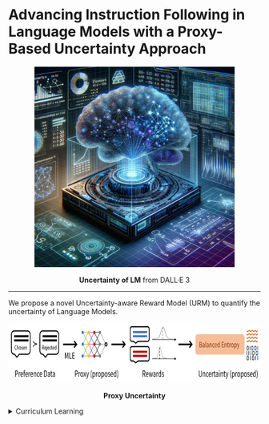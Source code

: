 # Advancing Instruction Following in Language Models with a Proxy-Based Uncertainty Approach

<p align='center'>
<img src="./figure/uncertainty_lm.png"  width="400" height="400" center-align="true">
<div align="center"><b>Uncertainty of LM</b> from DALL·E 3</div>
</p>

----

We propose a novel Uncertainty-aware Reward Model (URM) to quantify the uncertainty of Language Models.

<p align='center'>
<img src="./figure/proxy_concept.png"  width="800" height="120" center-align="true">
<div align="center"><b>Proxy Uncertainty</b></div>
</p>

<details>
<summary>Curriculum Learning</summary>

<p align='center'>
<img src="./figure/curriculum_radar.png"  width="400" height="275" center-align="true">
<div align="center"><b>Why Curriculum learning is important?</b></div>
</p>

